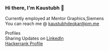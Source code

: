 ### Hi there, I'm Kaustubh  👋
Currently employed at Mentor Graphics,Siemens<br>
You can reach me @ kaustubhdeokar@pm.me<br>

Profiles<br>
Sharing Updates on <a href="https://www.linkedin.com/in/kaustubhdeokar/">LinkedIn</a><br>
<a href="https://www.hackerrank.com/kaustubhdeokar">Hackerrank Profile</a><br>


<!--
**kaustubhdeokar/kaustubhdeokar** is a ✨ _special_ ✨ repository because its `README.md` (this file) appears on your GitHub profile.

Here are some ideas to get you started:

- 🔭 I’m currently working on ...
- 🌱 I’m currently learning ...
- 👯 I’m looking to collaborate on ...
- 🤔 I’m looking for help with ...
- 💬 Ask me about ...
- 📫 How to reach me: ...
- 😄 Pronouns: ...
- ⚡ Fun fact: ...
-->
